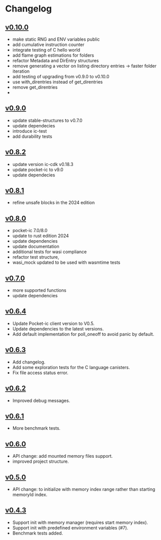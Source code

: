 # Changelog

## [v0.10.0]
- make static RNG and ENV variables public
- add cumulative instruction counter
- integrate testing of C hello world
- add flame graph estimations for folders
- refactor Metadata and DirEntry structures
- remove generating a vector on listing directory entries -> faster folder iteration
- add testing of upgrading from v0.9.0 to v0.10.0
- use with_direntries instead of get_direntries
- remove get_direntries
- 

## [v0.9.0]
- update stable-structures to v0.7.0
- update dependecies
- introduce ic-test
- add durability tests

## [v0.8.2]
- update version ic-cdk v0.18.3
- update pocket-ic to v9.0
- update dependecies

## [v0.8.1]
- refine unsafe blocks in the 2024 edition

## [v0.8.0]

- pocket-ic 7.0/8.0
- update to rust edition 2024
- update dependencies
- update documentation 
- additional tests for wasi compliance
- refactor test structure, 
- wasi_mock updated to be used with wasmtime tests

## [v0.7.0]

- more supported functions
- update dependencies

## [v0.6.4]

- Update Pocket-ic client version to V0.5.
- Update dependencies to the latest versions.
- Add default implementation for poll_oneoff to avoid panic by default.

## [v0.6.3]

- Add changelog.
- Add some exploration tests for the C language canisters.
- Fix file access status error.

## [v0.6.2]

- Improved debug messages.


## [v0.6.1]

- More benchmark tests.

## [v0.6.0]

- API change: add mounted memory files support.
- improved project structure.

## [v0.5.0]

- API change: to initialize with memory index range rather than starting memoryId index.

## [v0.4.3]

- Support init with memory manager (requires start memory index).
- Support init with predefined environment variables (#7).
- Benchmark tests added.


[v0.10.0]: https://github.com/wasm-forge/ic-wasi-polyfill/compare/v0.9.0...v0.10.0
[v0.9.0]: https://github.com/wasm-forge/ic-wasi-polyfill/compare/v0.8.2...v0.9.0
[v0.8.2]: https://github.com/wasm-forge/ic-wasi-polyfill/compare/v0.8.1...v0.8.2
[v0.8.1]: https://github.com/wasm-forge/ic-wasi-polyfill/compare/v0.8.0...v0.8.1
[v0.8.0]: https://github.com/wasm-forge/ic-wasi-polyfill/compare/v0.7.0...v0.8.0
[v0.7.0]: https://github.com/wasm-forge/ic-wasi-polyfill/compare/v0.6.4...v0.7.0
[v0.6.4]: https://github.com/wasm-forge/ic-wasi-polyfill/compare/v0.6.3...v0.6.4
[v0.6.3]: https://github.com/wasm-forge/ic-wasi-polyfill/compare/v0.6.2...v0.6.3
[v0.6.2]: https://github.com/wasm-forge/ic-wasi-polyfill/compare/v0.6.1...v0.6.2
[v0.6.1]: https://github.com/wasm-forge/ic-wasi-polyfill/compare/v0.6.0...v0.6.1
[v0.6.0]: https://github.com/wasm-forge/ic-wasi-polyfill/compare/v0.5.0...v0.6.0
[v0.5.0]: https://github.com/wasm-forge/ic-wasi-polyfill/compare/v0.4.3...v0.5.0
[v0.4.3]: https://github.com/wasm-forge/ic-wasi-polyfill/compare/83c82d0bebd0e2fbe09ad5a4acb6f1ab1b3a6e0d...v0.4.3
